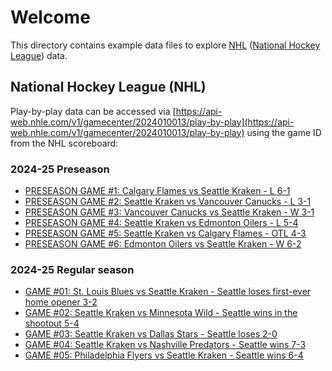 # Welcome

This directory contains example data files to explore [NHL](https://www.nhl.com) ([National Hockey League](https://www.nhl.com)) data.

## National Hockey League (NHL)

Play-by-play data can be accessed via [https://api-web.nhle.com/v1/gamecenter/2024010013/play-by-play](https://api-web.nhle.com/v1/gamecenter/2024010013/play-by-play) using the game ID from the NHL scoreboard:

### 2024-25 Preseason

- [PRESEASON GAME #1: Calgary Flames vs Seattle Kraken - L 6-1](./2024-25/preseason/20240922-CGY-vs-SEA-2024010013.json)
- [PRESEASON GAME #2: Seattle Kraken vs Vancouver Canucks - L 3-1](./2024-25/preseason/20240924-SEA-vs-VAN-2024010027.json)
- [PRESEASON GAME #3: Vancouver Canucks vs Seattle Kraken - W 3-1](./2024-25/preseason/20240927-VAN-vs-SEA-2024010049.json)
- [PRESEASON GAME #4: Seattle Kraken vs Edmonton Oilers - L 5-4](./2024-25/preseason/20240928-SEA-vs-EDM-2024010058.json)
- [PRESEASON GAME #5: Seattle Kraken vs Calgary Flames - OTL 4-3](./2024-25/preseason/20240930-SEA-vs-CGY-2024010068.json)
- [PRESEASON GAME #6: Edmonton Oilers vs Seattle Kraken - W 6-2](./2024-25/preseason/20241002-EDM-vs-SEA-2024010082.json)

### 2024-25 Regular season

- [GAME #01: St. Louis Blues vs Seattle Kraken - Seattle loses first-ever home opener 3-2](./2024-25/regular-season/20241008-STL-vs-SEA-2024020003.json)
- [GAME #02: Seattle Kraken vs Minnesota Wild - Seattle wins in the shootout 5-4](./2024-25/regular-season/20241012-SEA-vs-MIN-2024020033.json)
- [GAME #03: Seattle Kraken vs Dallas Stars - Seattle loses 2-0](./2024-25/regular-season/20241013-SEA-vs-DAL-2024020039.json)
- [GAME #04: Seattle Kraken vs Nashville Predators - Seattle wins 7-3](./2024-25/regular-season/20241015-SEA-vs-NSH-2024020053.json)
- [GAME #05: Philadelphia Flyers vs Seattle Kraken - Seattle wins 6-4](./2024-25/regular-season/20241018-PHI-vs-SEA-2024020071.json)
